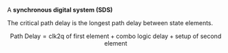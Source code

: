 A **synchronous digital system (SDS)**

The critical path delay is the longest path delay between state elements. 

$$
\text{Path Delay} = \text{clk2q of first element} + \text{combo logic delay} + \text{setup of second element}
$$
